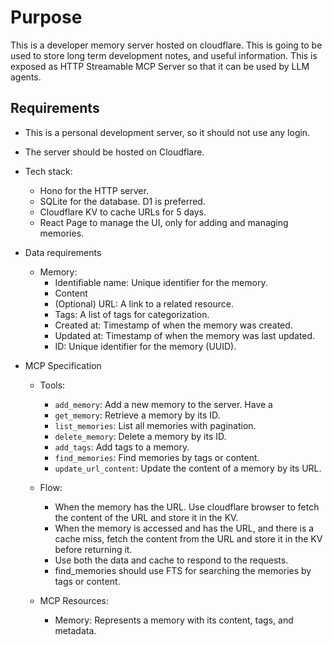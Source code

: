 # Purpose

This is a developer memory server hosted on cloudflare. This is going to be used to store long term development notes, and useful information. This is exposed as HTTP Streamable MCP Server so that it can be used by LLM agents.

## Requirements

- This is a personal development server, so it should not use any login.
- The server should be hosted on Cloudflare.
- Tech stack:
    - Hono for the HTTP server.
    - SQLite for the database. D1 is preferred.
    - Cloudflare KV to cache URLs for 5 days.
    - React Page to manage the UI, only for adding and managing memories.

- Data requirements
    - Memory:
        - Identifiable name: Unique identifier for the memory.
        - Content
        - (Optional) URL: A link to a related resource.
        - Tags: A list of tags for categorization.
        - Created at: Timestamp of when the memory was created.
        - Updated at: Timestamp of when the memory was last updated.
        - ID: Unique identifier for the memory (UUID).


- MCP Specification

    - Tools:
        - `add_memory`: Add a new memory to the server. Have a 
        - `get_memory`: Retrieve a memory by its ID.
        - `list_memories`: List all memories with pagination.
        - `delete_memory`: Delete a memory by its ID.
        - `add_tags`: Add tags to a memory.
        - `find_memories`: Find memories by tags or content.
        - `update_url_content`: Update the content of a memory by its URL.

    - Flow: 
        - When the memory has the URL. Use cloudflare browser to fetch the content of the URL and store it in the KV.
        - When the memory is accessed and has the URL, and there is a cache miss, fetch the content from the URL and store it in the KV before returning it.
        - Use both the data and cache to respond to the requests.
        - find_memories should use FTS for searching the memories by tags or content.

    - MCP Resources:
        - Memory: Represents a memory with its content, tags, and metadata.

